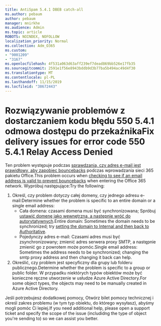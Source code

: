 ```yaml
---
title: AntiSpam 5.4.1 DBEB catch-all
ms.author: pebaum
author: pebaum
manager: mnirkhe
ms.audience: Admin
ms.topic: article
ROBOTS: NOINDEX, NOFOLLOW
localization_priority: Normal
ms.collection: Adm_O365
ms.custom:
- "9001209"
- "3167"
ms.openlocfilehash: 4f531a063d63aff239ef7dead869bb526e17fb35
ms.sourcegitcommit: 2591e1f56e8943bddb9d3b77ba5b494ac49d4f30
ms.translationtype: MT
ms.contentlocale: pl-PL
ms.lasthandoff: 11/15/2019
ms.locfileid: "38672443"
---
```

# <a name="fix-delivery-issues-for-error-code-550-541-relay-access-denied"></a><span data-ttu-id="441a9-102">Rozwiązywanie problemów z dostarczaniem kodu błędu 550 5.4.1 odmowa dostępu do przekaźnika</span><span class="sxs-lookup"><span data-stu-id="441a9-102">Fix delivery issues for error code 550 5.4.1 Relay Access Denied</span></span>

<span data-ttu-id="441a9-103">Ten problem występuje podczas [sprawdzania, czy adres e-mail jest prawidłowy, aby zapobiec bouncebacks](https://docs.microsoft.com/exchange/mail-flow-best-practices/use-directory-based-edge-blocking) podczas wprowadzania sieci 365 pakietu Office.</span><span class="sxs-lookup"><span data-stu-id="441a9-103">This problem occurs when [checking to see if an email address is valid to prevent bouncebacks](https://docs.microsoft.com/exchange/mail-flow-best-practices/use-directory-based-edge-blocking) when entering the Office 365 network.</span></span> <span data-ttu-id="441a9-104">Wypróbuj następujące:</span><span class="sxs-lookup"><span data-stu-id="441a9-104">Try the following:</span></span>

1. <span data-ttu-id="441a9-105">Określ, czy problem dotyczy całej domeny, czy jednego adresu e-mail:</span><span class="sxs-lookup"><span data-stu-id="441a9-105">Determine whether the problem is specific to an entire domain or a single email address:</span></span>
    - <span data-ttu-id="441a9-106">Cała domena: czasami domena musi być synchronizowana; Spróbuj [ustawić domenę jako wewnętrzną, a następnie wróć do autorytatywnych](https://docs.microsoft.com/exchange/mail-flow-best-practices/manage-accepted-domains/manage-accepted-domains).</span><span class="sxs-lookup"><span data-stu-id="441a9-106">Entire domain: Sometimes the domain needs to be synchronized; try [setting the domain to Internal and then back to Authoritative](https://docs.microsoft.com/exchange/mail-flow-best-practices/manage-accepted-domains/manage-accepted-domains).</span></span>
    - <span data-ttu-id="441a9-107">Pojedynczy adres e-mail: Czasami adres musi być zsynchronizowany; zmienić adres serwera proxy SMTP, a następnie zmienić go z powrotem może pomóc.</span><span class="sxs-lookup"><span data-stu-id="441a9-107">Single email address: Sometimes the address needs to be synchronized; changing the smtp proxy address and then changing it back can help.</span></span>
2. <span data-ttu-id="441a9-108">Określić, czy problem jest specyficzny dla grupy lub folderu publicznego.</span><span class="sxs-lookup"><span data-stu-id="441a9-108">Determine whether the problem is specific to a group or public folder.</span></span> <span data-ttu-id="441a9-109">W przypadku niektórych typów obiektów może być konieczne ręczne utworzenie w usłudze Azure Active Directory.</span><span class="sxs-lookup"><span data-stu-id="441a9-109">For some object types, the objects may need to be manually created in Azure Active Directory.</span></span>

<span data-ttu-id="441a9-110">Jeśli potrzebujesz dodatkowej pomocy, Otwórz bilet pomocy technicznej i określ zakres problemu (w tym typ obiektu, do którego wysyłasz), abyśmy mogli pomóc Ci lepiej.</span><span class="sxs-lookup"><span data-stu-id="441a9-110">If you need additional help, please open a support ticket and specify the scope of the issue (includidng the type of object you're sending to) so we can assist you better.</span></span>